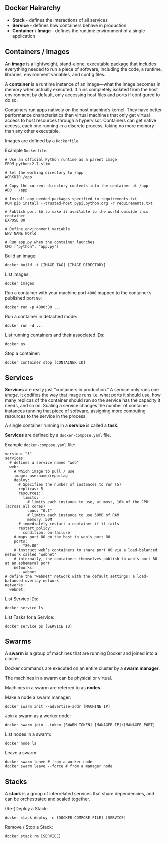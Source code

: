 ## Docker Heirarchy

* **Stack** - defines the interactions of all services
* **Service** - defines how containers behave in production
* **Container** / **Image** - defines the runtime environment of a single application

## Containers / Images

An **image** is a lightweight, stand-alone, executable package that includes
everything needed to run a piece of software, including the code, a runtime,
libraries, environment variables, and config files.

A **container** is a runtime instance of an image—what the image becomes in
memory when actually executed. It runs completely isolated from the host
environment by default, only accessing host files and ports if configured to do
so.

Containers run apps natively on the host machine’s kernel. They have better
performance characteristics than virtual machines that only get virtual access
to host resources through a hypervisor. Containers can get native access, each
one running in a discrete process, taking no more memory than any other executable.

Images are defined by a `Dockerfile`

Example `Dockerfile`:
```
# Use an official Python runtime as a parent image
FROM python:2.7-slim

# Set the working directory to /app
WORKDIR /app

# Copy the current directory contents into the container at /app
ADD . /app

# Install any needed packages specified in requirements.txt
RUN pip install --trusted-host pypi.python.org -r requirements.txt

# Publish port 80 to make it available to the world outside this container
EXPOSE 80

# Define environment variable
ENV NAME World

# Run app.py when the container launches
CMD ["python", "app.py"]
```

Build an image:
```
docker build -t [IMAGE TAG] [IMAGE DIRECTORY]
```

List images:
```
docker images
```

Run a container with your machine port `4000` mapped to the container’s published port `80`:
```
docker run -p 4000:80 ...
```

Run a container in detached mode:
```
docker run -d ...
```

List running containers and their associated IDs:
```
docker ps
```

Stop a container:
```
docker container stop [CONTAINER ID]
```

## Services
**Services** are really just “containers in production.” A service only runs one
_image_. It codifies the way that image runs i.e. what ports it should use, how
many replicas of the container should run so the service has the capacity it
needs, and so on. Scaling a service changes the number of container instances
running that piece of software, assigning more computing resources to the service
in the process.

A single container running in a **service** is called a **task**.

**Services** are defined by a `docker-compose.yaml` file.

Example `docker-compose.yaml` file:
```
version: "3"
services:
  # defines a service named "web"
  web:
    # Which image to pull / use
    image: username/repo:tag
    deploy:
	  # Specifies the number of instances to run (5)
      replicas: 5
      resources:
        limits:
          # limits each instance to use, at most, 10% of the CPU (across all cores)
          cpus: "0.1"
          # limits each instance to use 50MB of RAM
          memory: 50M
      # immediately restart a container if it fails
      restart_policy:
        condition: on-failure
    # maps port 80 on the host to web’s port 80
    ports:
      - "80:80"
    # instruct web’s containers to share port 80 via a load-balanced network called "webnet"
    # internally, the containers themselves publish to web’s port 80 at an ephemeral port
    networks:
      - webnet
# define the "webnet" network with the default settings: a load-balanced overlay network
networks:
  webnet:
```

List Service IDs:
```
docker service ls
```

List Tasks for a Service:
```
docker service ps [SERVICE ID]
```

## Swarms
A **swarm** is a group of machines that are running Docker and joined into a cluster.

Docker commands are executed on an entire cluster by a **swarm manager**.

The machines in a swarm can be physical or virtual.

Machines in a swarm are referred to as **nodes**.

Make a node a swarm manager:
```
docker swarm init --advertise-addr [MACHINE IP]
```

Join a swarm as a worker node:
```
docker swarm join --token [SWARM TOKEN] [MANAGER IP]:[MANAGER PORT]
```

List nodes in a swarm:
```
docker node ls
```

Leave a swarm
```
docker swarm leave # from a worker node
docker swarm leave --force # from a manager node
```

## Stacks

A **stack** is a group of interrelated services that share dependencies, and can
be orchestrated and scaled together.

(Re-)Deploy a Stack:
```
docker stack deploy -c [DOCKER-COMPOSE FILE] [SERVICE]
```

Remove / Stop a Stack:
```
docker stack rm [SERVICE]
```
